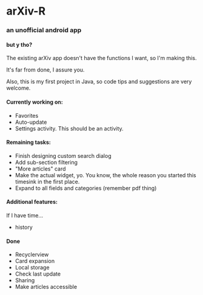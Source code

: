 # arXiv-R
### an unofficial android app

#### but y tho?
The existing arXiv app doesn't have the functions I want, so I'm making this.

It's far from done, I assure you.

Also, this is my first project in Java, so code tips and suggestions are very welcome.

#### Currently working on:
- Favorites
- Auto-update
- Settings activity. This should be an activity.

#### Remaining tasks:
- Finish designing custom search dialog
- Add sub-section filtering
- "More articles" card
- Make the actual widget, yo. You know, the whole reason you started this timesink in the first place.
- Expand to all fields and categories (remember pdf thing)

#### Additional features:
If I have time...
- history

#### Done
- Recyclerview
- Card expansion
- Local storage
- Check last update
- Sharing
- Make articles accessible
